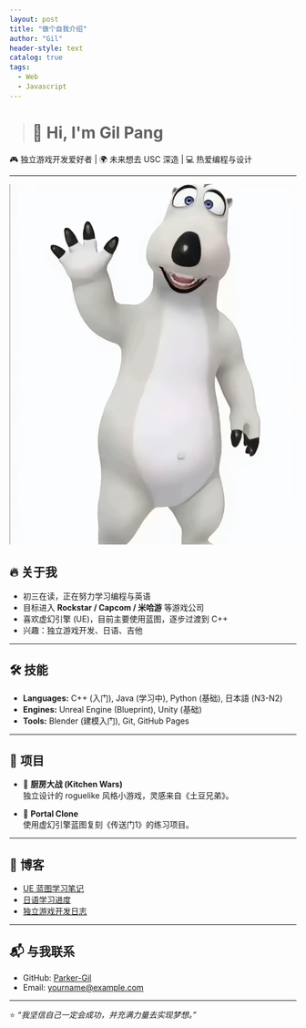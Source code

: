 ```yaml
---
layout: post
title: "做个自我介绍"
author: "Gil"
header-style: text
catalog: true
tags:
  - Web
  - Javascript
---
```


># 👋 Hi, I'm Gil Pang

🎮 独立游戏开发爱好者 | 🌍 未来想去 USC 深造 | 💻 热爱编程与设计  

---

![我的头像](bear.jpg)
## 🔥 关于我
- 初三在读，正在努力学习编程与英语  
- 目标进入 **Rockstar / Capcom / 米哈游** 等游戏公司  
- 喜欢虚幻引擎 (UE)，目前主要使用蓝图，逐步过渡到 C++  
- 兴趣：独立游戏开发、日语、吉他  

---

## 🛠️ 技能
- **Languages:** C++ (入门), Java (学习中), Python (基础), 日本語 (N3-N2)  
- **Engines:** Unreal Engine (Blueprint), Unity (基础)  
- **Tools:** Blender (建模入门), Git, GitHub Pages  

---

## 🎨 项目
- 🍳 **厨房大战 (Kitchen Wars)**  
  独立设计的 roguelike 风格小游戏，灵感来自《土豆兄弟》。  

- 🔗 **Portal Clone**  
  使用虚幻引擎蓝图复刻《传送门1》的练习项目。  

---

## 📖 博客
- [UE 蓝图学习笔记](#)  
- [日语学习进度](#)  
- [独立游戏开发日志](#)  

---

## 📬 与我联系
- GitHub: [Parker-Gil](https://github.com/)  
- Email: yourname@example.com  

---
⭐️ *“我坚信自己一定会成功，并充满力量去实现梦想。”*
